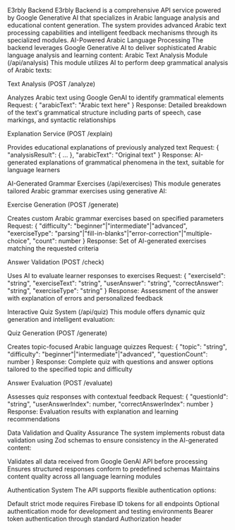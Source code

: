 E3rbly Backend
E3rbly Backend is a comprehensive API service powered by Google Generative AI that specializes in Arabic language analysis and educational content generation. The system provides advanced Arabic text processing capabilities and intelligent feedback mechanisms through its specialized modules.
AI-Powered Arabic Language Processing
The backend leverages Google Generative AI to deliver sophisticated Arabic language analysis and learning content:
Arabic Text Analysis Module (/api/analysis)
This module utilizes AI to perform deep grammatical analysis of Arabic texts:

Text Analysis (POST /analyze)

Analyzes Arabic text using Google GenAI to identify grammatical elements
Request: { "arabicText": "Arabic text here" }
Response: Detailed breakdown of the text's grammatical structure including parts of speech, case markings, and syntactic relationships


Explanation Service (POST /explain)

Provides educational explanations of previously analyzed text
Request: { "analysisResult": { ... }, "arabicText": "Original text" }
Response: AI-generated explanations of grammatical phenomena in the text, suitable for language learners



AI-Generated Grammar Exercises (/api/exercises)
This module generates tailored Arabic grammar exercises using generative AI:

Exercise Generation (POST /generate)

Creates custom Arabic grammar exercises based on specified parameters
Request: { "difficulty": "beginner"|"intermediate"|"advanced", "exerciseType": "parsing"|"fill-in-blanks"|"error-correction"|"multiple-choice", "count": number }
Response: Set of AI-generated exercises matching the requested criteria


Answer Validation (POST /check)

Uses AI to evaluate learner responses to exercises
Request: { "exerciseId": "string", "exerciseText": "string", "userAnswer": "string", "correctAnswer": "string", "exerciseType": "string" }
Response: Assessment of the answer with explanation of errors and personalized feedback



Interactive Quiz System (/api/quiz)
This module offers dynamic quiz generation and intelligent evaluation:

Quiz Generation (POST /generate)

Creates topic-focused Arabic language quizzes
Request: { "topic": "string", "difficulty": "beginner"|"intermediate"|"advanced", "questionCount": number }
Response: Complete quiz with questions and answer options tailored to the specified topic and difficulty


Answer Evaluation (POST /evaluate)

Assesses quiz responses with contextual feedback
Request: { "questionId": "string", "userAnswerIndex": number, "correctAnswerIndex": number }
Response: Evaluation results with explanation and learning recommendations



Data Validation and Quality Assurance
The system implements robust data validation using Zod schemas to ensure consistency in the AI-generated content:

Validates all data received from Google GenAI API before processing
Ensures structured responses conform to predefined schemas
Maintains content quality across all language learning modules

Authentication System
The API supports flexible authentication options:

Default strict mode requires Firebase ID tokens for all endpoints
Optional authentication mode for development and testing environments
Bearer token authentication through standard Authorization header
